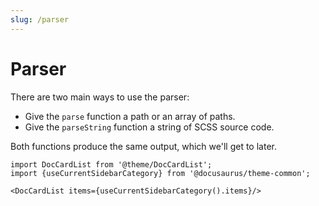 ```yaml
---
slug: /parser
---
```


# Parser

There are two main ways to use the parser:

- Give the `parse` function a path or an array of paths.
- Give the `parseString` function a string of SCSS source code.

Both functions produce the same output, which we'll get to later.

```mdx-code-block
import DocCardList from '@theme/DocCardList';
import {useCurrentSidebarCategory} from '@docusaurus/theme-common';

<DocCardList items={useCurrentSidebarCategory().items}/>
```
